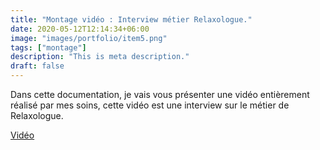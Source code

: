 ```yaml
---
title: "Montage vidéo : Interview métier Relaxologue."
date: 2020-05-12T12:14:34+06:00
image: "images/portfolio/item5.png"
tags: ["montage"]
description: "This is meta description."
draft: false
---
```


Dans cette documentation, je vais vous présenter une vidéo entièrement réalisé par mes soins, cette vidéo est une interview sur le métier de Relaxologue.

[Vidéo](https://www.youtube.com/watch?v=D_5IVYSZJh8)